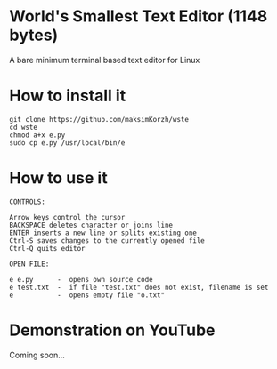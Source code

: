 # World's Smallest Text Editor (1148 bytes)
A bare minimum terminal based text editor for Linux

# How to install it
    git clone https://github.com/maksimKorzh/wste
    cd wste
    chmod a+x e.py
    sudo cp e.py /usr/local/bin/e

# How to use it
    CONTROLS:

    Arrow keys control the cursor
    BACKSPACE deletes character or joins line
    ENTER inserts a new line or splits existing one
    Ctrl-S saves changes to the currently opened file
    Ctrl-Q quits editor

    OPEN FILE:

    e e.py      -  opens own source code
    e test.txt  -  if file "test.txt" does not exist, filename is set
    e           -  opens empty file "o.txt"

# Demonstration on YouTube
Coming soon...
